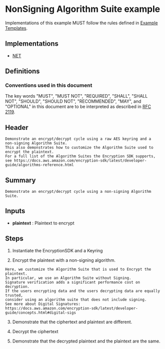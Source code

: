 [//]: # "Copyright Amazon.com Inc. or its affiliates. All Rights Reserved."
[//]: # "SPDX-License-Identifier: CC-BY-SA-4.0"

# NonSigning Algorithm Suite example

Implementations of this example MUST follow the rules defined in
[Example Templates](../../../examples.md#example-templates).

## Implementations

- [NET](https://github.com/aws/aws-encryption-sdk-dafny/blob/mainline/aws-encryption-sdk-net/Examples/NonSigningAlgorithmSuiteExample.cs)

## Definitions

### Conventions used in this document

The key words
"MUST", "MUST NOT", "REQUIRED", "SHALL", "SHALL NOT",
"SHOULD", "SHOULD NOT", "RECOMMENDED", "MAY", and "OPTIONAL"
in this document are to be interpreted as described in
[RFC 2119](https://tools.ietf.org/html/rfc2119).

## Header

```
Demonstrate an encrypt/decrypt cycle using a raw AES keyring and a non-signing Algorithm Suite.
This also demonstrates how to customize the Algorithm Suite used to encrypt the plaintext.
For a full list of the Algorithm Suites the Encryption SDK supports,
see https://docs.aws.amazon.com/encryption-sdk/latest/developer-guide/algorithms-reference.html
```

## Summary

```
Demonstrate an encrypt/decrypt cycle using a non-signing Algorithm Suite.
```

## Inputs

- **plaintext** :
  Plaintext to encrypt

## Steps

1. Instantiate the EncryptionSDK and a Keyring

2. Encrypt the plaintext with a non-signing algorithm.

```
Here, we customize the Algorithm Suite that is used to Encrypt the plaintext.
In particular, we use an Algorithm Suite without Signing.
Signature verification adds a significant performance cost on decryption.
If the users encrypting data and the users decrypting data are equally trusted,
consider using an algorithm suite that does not include signing.
See more about Digital Signatures:
https://docs.aws.amazon.com/encryption-sdk/latest/developer-guide/concepts.html#digital-sigs
```

3. Demonstrate that the ciphertext and plaintext are different.

4. Decrypt the ciphertext

5. Demonstrate that the decrypted plaintext and the plaintext are the same.
